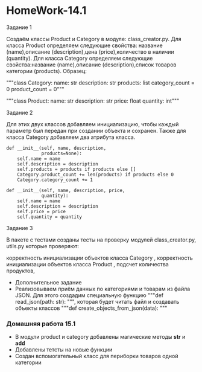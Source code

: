 # HomeWork-14.1

Задание 1


Создаём классы Product и Category в модуле: class_creator.py. Для класса Product определяем следующие свойства: название (name),описание (description),цена (price),количество в наличии (quantity). Для класса Category определяем следующие свойства:название (name),описание (description),список товаров категории (products).
Образец:

"""class Category:
    name: str
    description: str
    products: list
    category_count = 0
    product_count = 0"""



"""class Product:
    name: str
    description: str
    price: float
    quantity: int"""

Задание 2

Для этих двух классов добавляем инициализацию, чтобы каждый параметр был передан при создании объекта и сохранен. Также для класса Category добавляем два атрибута класса. 
 


    def __init__(self, name, description,
                 products=None): 
        self.name = name
        self.description = description
        self.products = products if products else []
        Category.product_count += len(products) if products else 0
        Category.category_count += 1

    def __init__(self, name, description, price,
                 quantity):    
        self.name = name
        self.description = description
        self.price = price
        self.quantity = quantity
Задание 3

В пакете с тестами созданы тесты на проверку модулей class_creator.py, utils.py которые проверяют:

корректность инициализации объектов класса Category , корректность инициализации объектов класса Product , подсчет количества продуктов,

* Дополнительное задание
* Реализовываем приём данных по категориями и товарам из файла JSON. Для этого создадим специальную функцию """def read_json(path: str):  """, которая будет читать файл и создавать объекты классов """def create_objects_from_json(data):  """

### Домашняя работа 15.1
 * В модули product и category добавлены магические методы __str__ и __add__
 * Добавлены тетсты на новые функции
 * Создан вспомогательный класс для периборки товаров одной категории